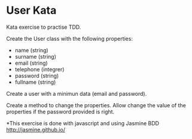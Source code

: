 User Kata
=========

Kata exercise to practise TDD.

Create the User class with the following properties:
- name (string)
- surname (string)
- email (string)
- telephone (integrer)
- password (string)
- fullname (string)


Create a user with a minimun data (email and password). 

Create a method to change the properties. 
Allow change the value of the properties if the password provided is right.

*This exercise is done with javascript and using Jasmine BDD http://jasmine.github.io/ 



